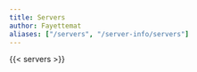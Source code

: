 ```yaml
---
title: Servers
author: Fayettemat
aliases: ["/servers", "/server-info/servers"]
---
```

<!-- We ask that you refrain from editing this file as a community member. If you notice something appears wrong, please let us know in the Support Channel, and it'll be updated. Thank you for understanding. -->
{{< servers >}}